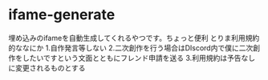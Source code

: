 # ifame-generate
埋め込みのifameを自動生成してくれるやつです。ちょっと便利
とりま利用規約的ななにか
1.自作発言等しない
2.二次創作を行う場合はDIscord内で僕に二次創作をしたいですという文面とともにフレンド申請を送る
3.利用規約は予告なしに変更されるものとする
